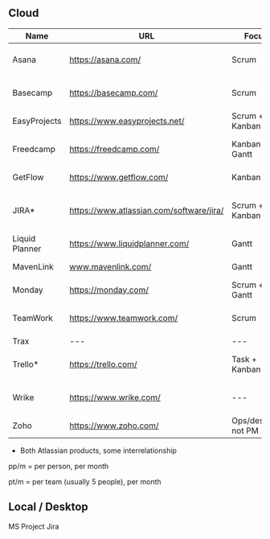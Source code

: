 ## Cloud
| Name| URL | Focus | Size | Pricing |
| --- | --- | --- | --- | --- |
| Asana | https://asana.com/ | Scrum | Small single teams | free - us$9.99 pp/m + |
| Basecamp | https://basecamp.com/ | Scrum | Multi-team design | us$99 pt/m |
| EasyProjects | https://www.easyprojects.net/ | Scrum + Kanban | --- | $24 pp/m + |
| Freedcamp | https://freedcamp.com/ | Kanban + Gantt | --- | Free - us$6.99 pp/m + |
| GetFlow | https://www.getflow.com/ | Kanban | --- | $4.79 pp/m + |
| JIRA* | https://www.atlassian.com/software/jira/ | Scrum + Kanban | --- | $10 pm (10 users) - $7 pp/m (11+users) |
| Liquid Planner | https://www.liquidplanner.com/ | Gantt | --- | us$45 pp/m + |
| MavenLink | www.mavenlink.com/ | Gantt | --- |  us$19 pt/m + |
| Monday | https://monday.com/ | Scrum + Gantt | --- | au$34 pt/m + |
| TeamWork | https://www.teamwork.com/ | Scrum | --- | free (5ppl) - us$9 pp/m + |
| Trax | --- | --- | --- | --- |
| Trello* | https://trello.com/ | Task + Kanban | --- | free - $9.99 pp/m + |
| Wrike | https://www.wrike.com/ | --- | --- | free pt - $9.80 pp/m + |
| Zoho | https://www.zoho.com/ | Ops/desktop not PM | --- | free pt(25) - $2 + |

* Both Atlassian products, some interrelationship

pp/m = per person, per month

pt/m = per team (usually 5 people), per month


## Local / Desktop
MS Project
Jira
